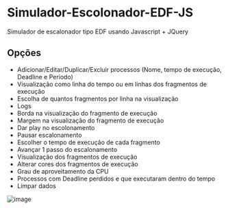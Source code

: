 # Simulador-Escolonador-EDF-JS

Simulador de escalonador tipo EDF usando Javascript + JQuery

## Opções
* Adicionar/Editar/Duplicar/Excluir processos (Nome, tempo de execução, Deadline e Período)
* Visualização como linha do tempo ou em linhas dos fragmentos de execução
* Escolha de quantos fragmentos por linha na visualização
* Logs
* Borda na visualização do fragmento de execução
* Margem na visualização do fragmento de execução
* Dar play no escolonamento
* Pausar escalonamento
* Escolher o tempo de execução de cada fragmento
* Avançar 1 passo do escalonamento
* Visualização dos fragmentos de execução
* Alterar cores dos fragmentos de execução
* Grau de aproveitamento da CPU
* Processos com Deadline perdidos e que executaram dentro do tempo
* Limpar dados

![image](https://user-images.githubusercontent.com/8796757/67103361-7fad9380-f1b4-11e9-871a-9802b725eb1a.png)
